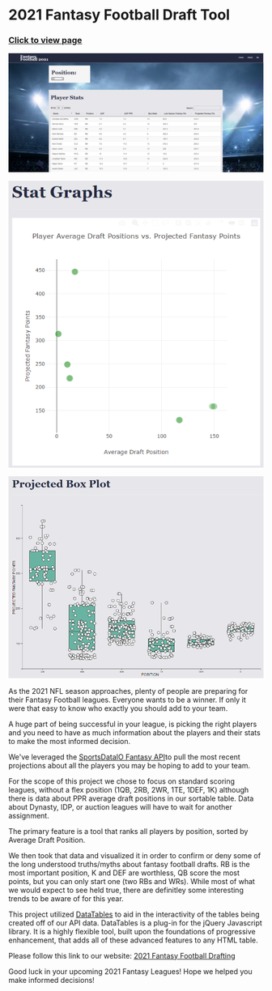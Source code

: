 # 2021 Fantasy Football Draft Tool #

### [Click to view page](https://fantasyfootballstats.herokuapp.com/index.html)

![screenshot.png](ff_screenshot.PNG)

![stat_graph.png](stat_graph.PNG)

![box_plot](box_plot.PNG)

As the 2021 NFL season approaches, plenty of people are preparing for their Fantasy Football leagues. Everyone wants to be a winner. If only it were that easy to know who exactly you should add to your team.

A huge part of being successful in your league, is picking the right players and you need to have as much information about the players and their stats to make the most informed decision.

We've leveraged the [SportsDataIO Fantasy API](https://sportsdata.io/company "SportsDataIO Fantasy API")to pull the most recent projections about all the players you may be hoping to add to your team. 

For the scope of this project we chose to focus on standard scoring leagues, without a flex position (1QB, 2RB, 2WR, 1TE, 1DEF, 1K) although there is data about PPR average draft positions in our sortable table. Data about Dynasty, IDP, or auction leagues will have to wait for another assignment.

The primary feature is a tool that ranks all players by position, sorted by Average Draft Position. 

We then took that data and visualized it in order to confirm or deny some of the long understood truths/myths about fantasy football drafts. RB is the most important position, K and DEF are worthless, QB score the most points, but you can only start one (two RBs and WRs). While most of what we would expect to see held true, there are definitley some interesting trends to be aware of for this year.

This project utilized [DataTables](https://datatables.net/ "DataTables") to aid in the interactivity of the tables being created off of our API data. DataTables is a plug-in for the jQuery Javascript library. It is a highly flexible tool, built upon the foundations of progressive enhancement, that adds all of these advanced features to any HTML table.

Please follow this link to our website: [2021 Fantasy Football Drafting](https://fantasyfootballstats.herokuapp.com/ "2021 Fantasy Football Drafting")

Good luck in your upcoming 2021 Fantasy Leagues! Hope we helped you make informed decisions!

